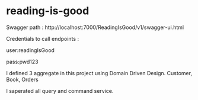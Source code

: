 # reading-is-good

Swagger path : http://localhost:7000/ReadingIsGood/v1/swagger-ui.html

Credentials to call endpoints : 

  user:readingIsGood
  
  pass:pwd123

I defined 3 aggregate in this project using Domain Driven Design. Customer, Book, Orders

I saperated all query and command service. 
